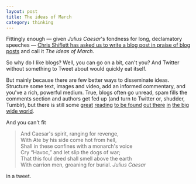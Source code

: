 ```yaml
---
layout: post
title: The ideas of March
category: thinking
---
```


Fittingly enough — given _Julius Caesar_'s fondness for long, declamatory speeches — [Chris Shiflett has asked us to write a blog post in praise of blog posts](http://shiflett.org/blog/2011/mar/ideas-of-march) and call it _The ideas of March_.

So why do I like blogs? Well, you can go on a bit, can't you? And Twitter without something to Tweet about would quickly eat itself.

But mainly because there are few better ways to disseminate ideas. Structure some text, images and video, add an informed commentary, and you've a rich, powerful medium. True, blogs often go unread, spam fills the comments section and authors get fed up (and turn to Twitter or, shudder, Tumblr), but there is still some [great](http://www.66000milesperhour.com/) [reading](http://blog.fawny.org/) [to be found](http://www.nextleft.org/) [out there](http://www.daccreative.co.uk/goodcopybadcopy/2011/03/10/twelve-more-words-to-ban-from-your-workplace/) [in](http://www.gerrymcgovern.com/nt/2011/nt-2011-03-14-Price-business.htm) [the big wide world](http://www.contrast.ie/blog/the-future-of-analytics-products/).

And you can't fit

> And Caesar's spirit, ranging for revenge,<br>
With Ate by his side come hot from hell,<br>
Shall in these confines with a monarch's voice<br>
Cry “Havoc,” and let slip the dogs of war;<br>
That this foul deed shall smell above the earth<br>
With carrion men, groaning for burial. <cite>Julius Caesar</cite>


in a tweet.
